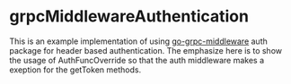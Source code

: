 # grpcMiddlewareAuthentication
This is an example implementation of using [go-grpc-middleware](https://github.com/grpc-ecosystem/go-grpc-middleware) auth package for header based authentication. The emphasize here is to show the usage of AuthFuncOverride so that the auth middleware makes a exeption for the getToken methods.
